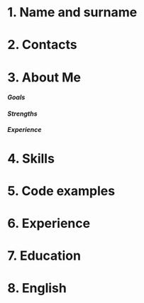 # **1. Name and surname**
# **2. Сontacts**
# **3. About Me**
#### *Goals*
#### *Strengths*
#### *Experience*
# **4. Skills**
# **5. Сode examples**
# **6. Еxperience**
# **7. Еducation**
# **8. Еnglish**